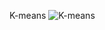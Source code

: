 K-means
![K-means](https://user-images.githubusercontent.com/99130656/193556304-e589638d-eb3e-4af5-ae66-bc3b1b8bf7dd.png)
